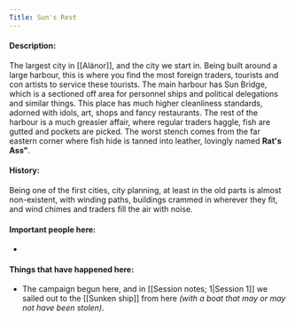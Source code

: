 ```yaml
---
Title: Sun's Rest
---
```

#### Description:
The largest city in [[Alánor]], and the city we start in. Being built around a large harbour, this is where you find the most foreign traders, tourists and con artists to service these tourists. The main harbour has Sun Bridge, which is a sectioned off area for personnel ships and political delegations and similar things. This place has much higher cleanliness standards, adorned with idols, art, shops and fancy restaurants. The rest of the harbour is a much greasier affair, where regular traders haggle, fish are gutted and pockets are picked. The worst stench comes from the far eastern corner where fish hide is tanned into leather, lovingly named __Rat's Ass"__.
#### History:
Being one of the first cities, city planning, at least in the old parts is almost non-existent, with winding paths, buildings crammed in wherever they fit, and wind chimes and traders fill the air with noise.

#### Important people here:
-


#### Things that have happened here:
* The campaign begun here, and in [[Session notes; 1|Session 1]] we sailed out to the [[Sunken ship]] from here _(with a boat that may or may not have been stolen)_.